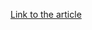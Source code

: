 [Link to the article](https://www.akamai.com/blog/security/akamai-mitigates-hop-by-hop-header-abuse)
